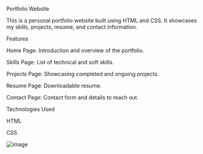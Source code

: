 Portfolio Website

This is a personal portfolio website built using HTML and CSS. It showcases my skills, projects, resume, and contact information.

Features

Home Page: Introduction and overview of the portfolio.

Skills Page: List of technical and soft skills.

Projects Page: Showcasing completed and ongoing projects.

Resume Page: Downloadable resume.

Contact Page: Contact form and details to reach out.

Technologies Used

HTML

CSS

![image](https://github.com/user-attachments/assets/4a2625a3-35d4-47e8-be24-c8b3993aef8b)
